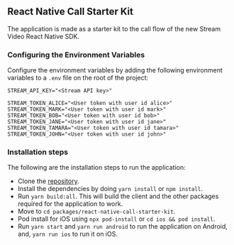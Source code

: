## React Native Call Starter Kit

The application is made as a starter kit to the call flow of the new Stream Video React Native SDK.

### Configuring the Environment Variables

Configure the environment variables by adding the following environment variables to a `.env` file on the root of the project:

```
STREAM_API_KEY="<Stream API key>"

STREAM_TOKEN_ALICE="<User token with user id alice>"
STREAM_TOKEN_MARK="<User token with user id mark>"
STREAM_TOKEN_BOB="<User token with user id bob>"
STREAM_TOKEN_JANE="<User token with user id jane>"
STREAM_TOKEN_TAMARA="<User token with user id tamara>"
STREAM_TOKEN_JOHN="<User token with user id john>"
```

### Installation steps

The following are the installation steps to run the application:

- Clone the [repository](https://github.com/GetStream/stream-video-js).
- Install the dependencies by doing `yarn install` or `npm install`.
- Run `yarn build:all`. This will build the client and the other packages required for the application to work.
- Move to `cd packages/react-native-call-starter-kit`.
- Pod install for iOS using `npx pod-install` or `cd ios && pod install`.
- Run `yarn start` and `yarn run android` to run the application on Android, and, `yarn run ios` to run it on iOS.
